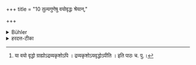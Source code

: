 +++
title = "10 तुल्यगुणेषु वयोवृद्धः श्रेयान्,"

+++

<details><summary>Bühler</summary>

10. If the good qualities (of several persons who might be invited) are equal, old men and (amongst these) poor ones, who wish to come, have the preference.
</details>

<details><summary>हरदत्त-टीका</summary>

## सूत्रम्
तुल्यगुणेषु वयोवृद्धः श्रेयान्द्रव्यकृशश्चेप्सन् ॥ १० ॥
### प्रस्तावः
अथ बहुषु तुल्यगुणेषूपस्थितेषु कः परिग्राह्यः ?  
### टिप्पनी
यो वयसा वृद्धस्स तावद्ग्राह्यः । तत्रापि यो द्रव्येण कृशः ईप्सन् लिप्समानश्च भवति स ग्राह्यः[^३] । अद्रव्यकृशोऽपि अवृद्धोऽपि, द्वयोस्तु समवाये यथारुचीति ॥ १०॥  

[^३]: या वयो वृद्धो ग्राह्योऽद्रव्यकृशोऽपि । द्रव्यकृशोऽयवृद्धोऽपीति । इति पाठः च. पु.।
</details>
